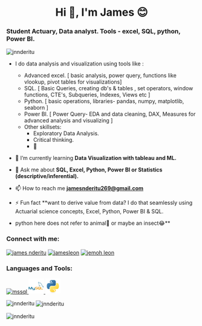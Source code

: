 <h1 align="center">Hi 👋, I'm James 😊 </h1>
<h3 align="left">Student Actuary, Data analyst. Tools - excel, SQL, python, Power BI.</h3>

<p align="left"> <img src="https://komarev.com/ghpvc/?username=jnnderitu&label=Profile%20views&color=0e75b6&style=flat" alt="jnnderitu" /> </p>

- I do data analysis and visualization using tools like :
  * Advanced excel. [ basic analysis, power query, functions like vlookup, pivot tables for visualizations]
  * SQL. [ Basic Queries, creating db's & tables , set operators, window functions, CTE's, Subqueries, Indexes, Views etc ]
  * Python. [ basic operations, libraries- pandas, numpy, matplotlib, seaborn ]
  * Power BI. [ Power Query- EDA and data cleaning, DAX, Measures for advanced analysis and visualizing ]
  * Other skillsets:
    - Exploratory Data Analysis.
    - Critical thinking.
    - 🤔
  
- 🌱 I’m currently learning **Data Visualization with tableau and ML.**

- 💬 Ask me about  **SQL, Excel, Python, Power BI or Statistics (descriptive/inferential).**

- 📫 How to reach me **jamesnderitu269@gmail.com**


- ⚡ Fun fact **want to derive value from data? I do that seamlessly using Actuarial science concepts, Excel, Python, Power BI & SQL.
- python here does not refer to animal🐍 or maybe an insect😂**

<h3 align="left">Connect with me:</h3>
<p align="left">
<a href="https://linkedin.com/in/james nderitu" target="blank"><img align="center" src="https://raw.githubusercontent.com/rahuldkjain/github-profile-readme-generator/master/src/images/icons/Social/linked-in-alt.svg" alt="james nderitu" height="30" width="40" /></a>
<a href="https://kaggle.com/jamesleon" target="blank"><img align="center" src="https://raw.githubusercontent.com/rahuldkjain/github-profile-readme-generator/master/src/images/icons/Social/kaggle.svg" alt="jamesleon" height="30" width="40" /></a>
<a href="https://fb.com/jemoh leon" target="blank"><img align="center" src="https://raw.githubusercontent.com/rahuldkjain/github-profile-readme-generator/master/src/images/icons/Social/facebook.svg" alt="jemoh leon" height="30" width="40" /></a>
</p>

<h3 align="left">Languages and Tools:</h3>
<p align="left"> <a href="https://www.microsoft.com/en-us/sql-server" target="_blank" rel="noreferrer"> <img src="https://www.svgrepo.com/show/303229/microsoft-sql-server-logo.svg" alt="mssql" width="40" height="40"/> </a> <a href="https://www.mysql.com/" target="_blank" rel="noreferrer"> <img src="https://raw.githubusercontent.com/devicons/devicon/master/icons/mysql/mysql-original-wordmark.svg" alt="mysql" width="40" height="40"/> </a> <a href="https://www.python.org" target="_blank" rel="noreferrer"> <img src="https://raw.githubusercontent.com/devicons/devicon/master/icons/python/python-original.svg" alt="python" width="40" height="40"/> </a> </p>

<p><img align="left" src="https://github-readme-stats.vercel.app/api/top-langs?username=jnnderitu&show_icons=true&locale=en&layout=compact" alt="jnnderitu" /></p>

<p>&nbsp;<img align="center" src="https://github-readme-stats.vercel.app/api?username=jnnderitu&show_icons=true&locale=en" alt="jnnderitu" /></p>

<p><img align="center" src="https://github-readme-streak-stats.herokuapp.com/?user=jnnderitu&" alt="jnnderitu" /></p>
